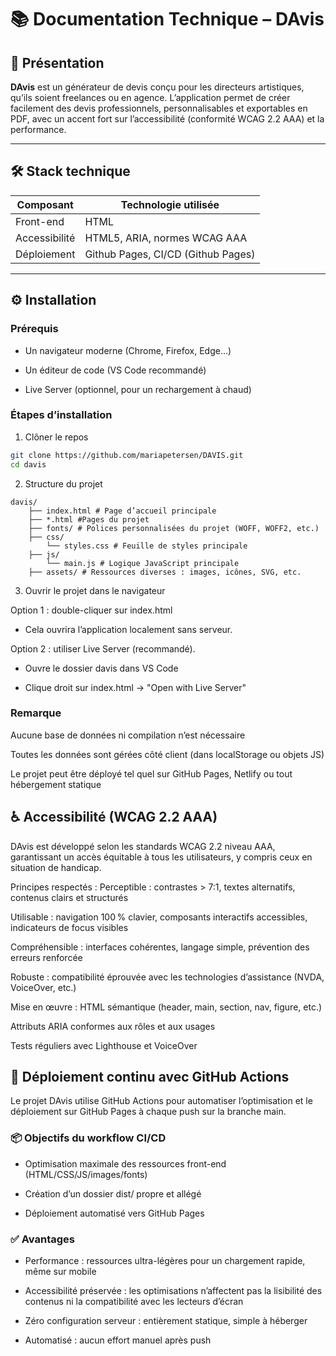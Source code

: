 # 📚 Documentation Technique – DAvis

## 🎨 Présentation

**DAvis** est un générateur de devis conçu pour les directeurs artistiques, qu’ils soient freelances ou en agence. L’application permet de créer facilement des devis professionnels, personnalisables et exportables en PDF, avec un accent fort sur l’accessibilité (conformité WCAG 2.2 AAA) et la performance.

---

## 🛠️ Stack technique

| Composant        | Technologie utilisée        |
|------------------|-----------------------------|
| Front-end        | HTML | CSS | Javascript       |
| Accessibilité    | HTML5, ARIA, normes WCAG AAA|
| Déploiement      | Github Pages, CI/CD (Github Pages)       |

---

## ⚙️ Installation

### Prérequis
- Un navigateur moderne (Chrome, Firefox, Edge…)

- Un éditeur de code (VS Code recommandé)

- Live Server (optionnel, pour un rechargement à chaud)

### Étapes d’installation

1. Clôner le repos
```bash
git clone https://github.com/mariapetersen/DAVIS.git
cd davis
```

2. Structure du projet 
```text
davis/ 
    ├── index.html # Page d’accueil principale
    ├── *.html #Pages du projet
    ├── fonts/ # Polices personnalisées du projet (WOFF, WOFF2, etc.) 
    ├── css/ 
        └── styles.css # Feuille de styles principale 
    ├── js/  
        └── main.js # Logique JavaScript principale 
    ├── assets/ # Ressources diverses : images, icônes, SVG, etc.
```


3. Ouvrir le projet dans le navigateur

Option 1 : double-cliquer sur index.html
- Cela ouvrira l’application localement sans serveur.

Option 2 : utiliser Live Server (recommandé).
- Ouvre le dossier davis dans VS Code

- Clique droit sur index.html → "Open with Live Server"

### Remarque
Aucune base de données ni compilation n’est nécessaire

Toutes les données sont gérées côté client (dans localStorage ou objets JS)

Le projet peut être déployé tel quel sur GitHub Pages, Netlify ou tout hébergement statique

## ♿ Accessibilité (WCAG 2.2 AAA)
DAvis est développé selon les standards WCAG 2.2 niveau AAA, garantissant un accès équitable à tous les utilisateurs, y compris ceux en situation de handicap.

Principes respectés :
Perceptible : contrastes > 7:1, textes alternatifs, contenus clairs et structurés

Utilisable : navigation 100 % clavier, composants interactifs accessibles, indicateurs de focus visibles

Compréhensible : interfaces cohérentes, langage simple, prévention des erreurs renforcée

Robuste : compatibilité éprouvée avec les technologies d’assistance (NVDA, VoiceOver, etc.)

Mise en œuvre :
HTML sémantique (header, main, section, nav, figure, etc.)

Attributs ARIA conformes aux rôles et aux usages

Tests réguliers avec Lighthouse et VoiceOver

## 🚀 Déploiement continu avec GitHub Actions
Le projet DAvis utilise GitHub Actions pour automatiser l’optimisation et le déploiement sur GitHub Pages à chaque push sur la branche main.

### 📦 Objectifs du workflow CI/CD
- Optimisation maximale des ressources front-end (HTML/CSS/JS/images/fonts)

- Création d’un dossier dist/ propre et allégé

- Déploiement automatisé vers GitHub Pages

### ✅ Avantages
- Performance : ressources ultra-légères pour un chargement rapide, même sur mobile

- Accessibilité préservée : les optimisations n’affectent pas la lisibilité des contenus ni la compatibilité avec les lecteurs d’écran

- Zéro configuration serveur : entièrement statique, simple à héberger

- Automatisé : aucun effort manuel après push

